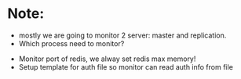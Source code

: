 # Note:
- mostly we are going to monitor 2 server: master and replication.
- Which process need to monitor?
+ Monitor port of redis, we alway set redis max memory!
+ Setup template for auth file so monitor can read auth info from file